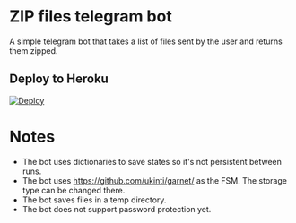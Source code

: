 # ZIP files telegram bot

A simple telegram bot that takes a list of files sent by the user and returns them zipped.


## Deploy to Heroku

[![Deploy](https://www.herokucdn.com/deploy/button.svg)](https://heroku.com/deploy?template=https://github.com/samadii/zip_files_bot)


# Notes

 - The bot uses dictionaries to save states so it's not persistent between runs. 
 - The bot uses https://github.com/ukinti/garnet/ as the FSM. The storage type can be changed there.
 - The bot saves files in a temp directory.
 - The bot does not support password protection yet.
